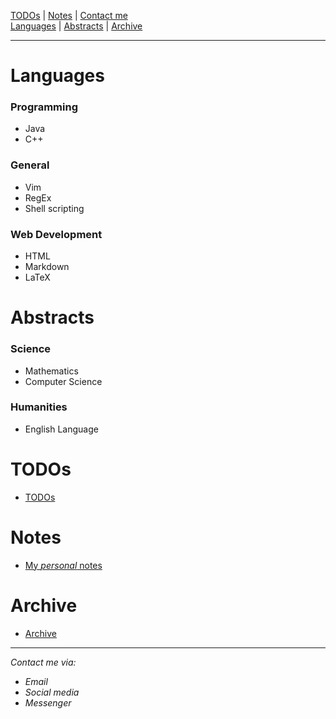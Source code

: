   [TODOs](todo/index.html)   |   [Notes](notes/index.html)   | [Contact me](contacts/index.md)  
[Languages](languages/Languages.md) | [Abstracts](abstracts/index.md) |  [Archive](archive/index.md)

---

# Languages #
### Programming ###
  - Java
  - C++
### General ###
  - Vim
  - RegEx
  - Shell scripting
### Web Development ###
  - HTML
  - Markdown
  - LaTeX

# Abstracts #
### Science ###
  - Mathematics
  - Computer Science
### Humanities ###
  - English Language

# TODOs # 
  - [TODOs](todo/index.html) 

# Notes # 
  - [My *personal* notes](notes/index.html)

# Archive #
  - [Archive](archive/index.md)

---

*Contact me via:*
  - *Email*
  - *Social media*
  - *Messenger*

